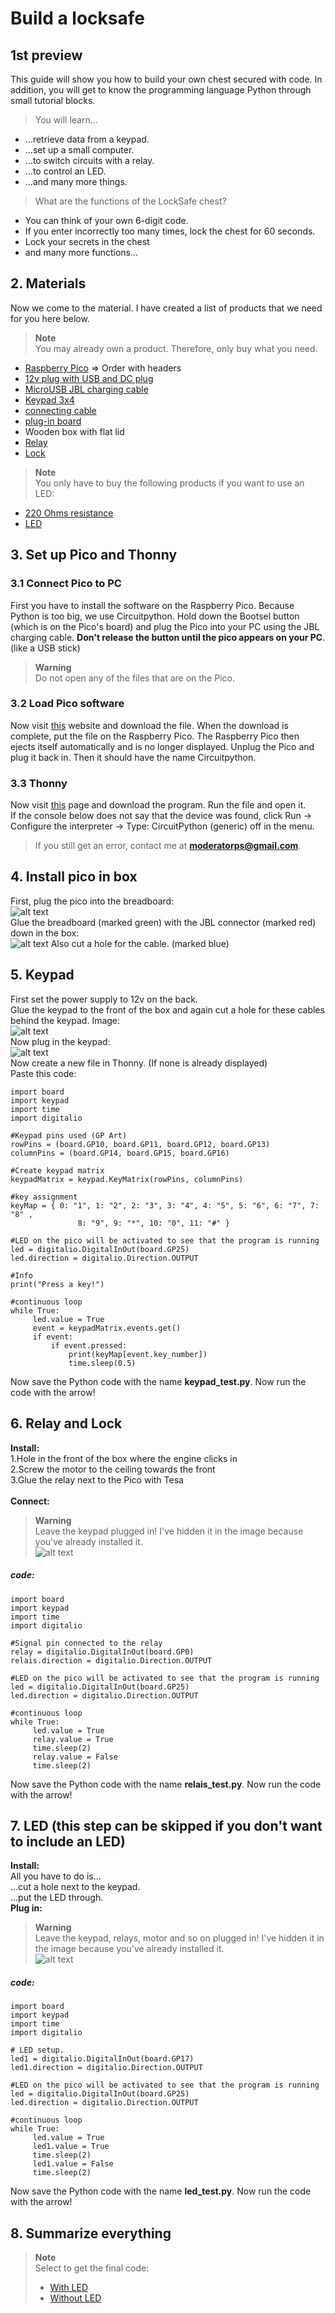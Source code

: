 # Build a locksafe
## 1st preview
This guide will show you how to build your own chest secured with code. In addition, you will get to know the programming language Python through small tutorial blocks.<br>
>You will learn...
- ...retrieve data from a keypad.
- ...set up a small computer.
- ...to switch circuits with a relay.
- ...to control an LED.
- ...and many more things.
> What are the functions of the LockSafe chest?
- You can think of your own 6-digit code.
- If you enter incorrectly too many times, lock the chest for 60 seconds.
- Lock your secrets in the chest
- and many more functions...
## 2. Materials
Now we come to the material. I have created a list of products that we need for you here below.
> **Note**<br>
> You may already own a product. Therefore, only buy what you need.
- [Raspberry Pico](https://www.reichelt.de/raspberry-pi-pico-rp2040-cortex-m0-microusb-header-rasp-pi-pico-h-p305824.html?&trstct=vrt_pdn&nbc=1) => Order with headers
- [12v plug with USB and DC plug](https://www.amazon.de/Zolt-Universal-USB-Anschluss-DC-Stecker-Haushaltselektronik/dp/B0932YBT9X/ref=asc_df_B0932YBT9X/?tag=googshopde-21&linkCode=df0&hvadid=546566796845&hvpos=&hvnetw=g&hvrand=10075993509748832043&hvpone=&hvptwo=&hvqmt=&hvdev=c&hvdvcmdl=&hvlocint=&hvlocphy=9042442&hvtargid=pla-1428434119420&psc=1&th=1&psc=1)
- [MicroUSB JBL charging cable](https://www.amazon.de/MicroUSB-Ladekabel-Kompatibel-Bluetooth-Lautsprecher-SOUNDGEAR-Lautsprecher/dp/B08XYX2RRX/ref=asc_df_B08XYX2RRX/?tag=googshopde-21&linkCode=df0&hvadid=546482272521&hvpos=&hvnetw=g&hvrand=2394098469561120703&hvpone=&hvptwo=&hvqmt=&hvdev=c&hvdvcmdl=&hvlocint=&hvlocphy=9042442&hvtargid=pla-1573446825248&psc=1&th=1&psc=1)
- [Keypad 3x4](https://www.reichelt.de/entwicklerboards-folientastatur-4-x-3-ziffern-debo-tast-4x3-p224223.html?&trstct=vrt_pdn&nbc=1)
- [connecting cable](https://www.amazon.de/Female-Female-Male-Female-Male-Male-Steckbrücken-Drahtbrücken-bunt/dp/B01EV70C78/ref=asc_df_B01EV70C78/?tag=googshopde-21&linkCode=df0&hvadid=310491639325&hvpos=&hvnetw=g&hvrand=11461513820173354466&hvpone=&hvptwo=&hvqmt=&hvdev=c&hvdvcmdl=&hvlocint=&hvlocphy=9042442&hvtargid=pla-362913641420&psc=1&th=1&psc=1&tag=&ref=&adgrpid=59900935617&hvpone=&hvptwo=&hvadid=310491639325&hvpos=&hvnetw=g&hvrand=11461513820173354466&hvqmt=&hvdev=c&hvdvcmdl=&hvlocint=&hvlocphy=9042442&hvtargid=pla-362913641420)
- [plug-in board](https://www.kaufland.de/product/429289378/?kwd&source=pla&sid=41790452&gclid=Cj0KCQiAnNacBhDvARIsABnDa6-gY4RCjDM2pLt6dpFGdofF5kMT8Iouvvrn-3orQxaCjP3QdQzAJzkaAtBCEALw_wcB)
- Wooden box with flat lid
- [Relay](https://www.reichelt.de/entwicklerboards-relais-modul-5-v-srd-05vdc-sl-c-debo-relay-5v-p239148.html?CCOUNTRY=445&LANGUAGE=de&&r=1)
- [Lock](https://www.amazon.de/gp/product/B01N650528/ref=ppx_yo_dt_b_asin_title_o07_s00?ie=UTF8&psc=1)
> **Note**<br>
> You only have to buy the following products if you want to use an LED:
- [220 Ohms resistance](https://www.amazon.de/Metallfilm-Fest-Durchgangsloch-widerstände-Strombegrenzung-Rohs-zertifiziert/dp/B08QRXLKZQ/ref=sr_1_3_sspa?keywords=220+Ohm+Widerstand&qid=1670753216&sr=8-3-spons&sp_csd=d2lkZ2V0TmFtZT1zcF9hdGY&psc=1)
- [LED](https://www.reichelt.de/led-5-mm-bedrahtet-gruen-110-mcd-22--led-5mm-gn-p10232.html?PROVID=2788&gclid=Cj0KCQiAnNacBhDvARIsABnDa691HgcaGFhhWA0Ui6jMinj2Y0J1jq9og1Tg4IVw1qHuxhXOjJP_KiIaAjaOEALw_wcB)
## 3. Set up Pico and Thonny
### 3.1 Connect Pico to PC
First you have to install the software on the Raspberry Pico. Because Python is too big, we use Circuitpython. Hold down the Bootsel button (which is on the Pico's board) and plug the Pico into your PC using the JBL charging cable. **Don't release the button until the pico appears on your PC**. (like a USB stick)
> **Warning**<br>
> Do not open any of the files that are on the Pico.
### 3.2 Load Pico software
Now visit [this](https://circuitpython.org/board/raspberry_pi_pico/) website and download the file. When the download is complete, put the file on the Raspberry Pico. The Raspberry Pico then ejects itself automatically and is no longer displayed. Unplug the Pico and plug it back in. Then it should have the name Circuitpython.<br>
### 3.3 Thonny
Now visit [this](https://thonny.org) page and download the program. Run the file and open it.<br>
If the console below does not say that the device was found, click Run -> Configure the interpreter -> Type: CircuitPython (generic) off in the menu.
> If you still get an error, contact me at **moderatorps@gmail.com**.
## 4. Install pico in box
First, plug the pico into the breadboard:<br>
![alt text](picobild.png)
<br>Glue the breadboard (marked green) with the JBL connector (marked red) down in the box:<br>
![alt text](4_KisteBild.png)
Also cut a hole for the cable. (marked blue)
## 5. Keypad
First set the power supply to 12v on the back.<br>
Glue the keypad to the front of the box and again cut a hole for these cables behind the keypad. Image: <br>
![alt text](5_keypadaufbox.png)<br>
Now plug in the keypad:<br>
![alt text](keypad-anstecken.png)<br>
Now create a new file in Thonny. (If none is already displayed) <br>
Paste this code:
```
import board
import keypad
import time
import digitalio

#Keypad pins used (GP Art)
rowPins = (board.GP10, board.GP11, board.GP12, board.GP13)
columnPins = (board.GP14, board.GP15, board.GP16)

#Create keypad matrix
keypadMatrix = keypad.KeyMatrix(rowPins, columnPins)

#key assignment
keyMap = { 0: "1", 1: "2", 2: "3", 3: "4", 4: "5", 5: "6", 6: "7", 7: "8" ,
               8: "9", 9: "*", 10: "0", 11: "#" }

#LED on the pico will be activated to see that the program is running
led = digitalio.DigitalInOut(board.GP25)
led.direction = digitalio.Direction.OUTPUT

#Info
print("Press a key!")

#continuous loop
while True:
     led.value = True
     event = keypadMatrix.events.get()
     if event:
         if event.pressed:
             print(keyMap[event.key_number])
             time.sleep(0.5)
```
Now save the Python code with the name **keypad_test.py**.
Now run the code with the arrow!
## 6. Relay and Lock
**Install:**<br>
1.Hole in the front of the box where the engine clicks in<br>
2.Screw the motor to the ceiling towards the front<br>
3.Glue the relay next to the Pico with Tesa<br><br>
**Connect:**<br>
> **Warning**<br>
> Leave the keypad plugged in! I've hidden it in the image because you've already installed it.<br>
> ![alt text](6_pin.png)
##### code:
```
import board
import keypad
import time
import digitalio

#Signal pin connected to the relay
relay = digitalio.DigitalInOut(board.GP0)
relais.direction = digitalio.Direction.OUTPUT

#LED on the pico will be activated to see that the program is running
led = digitalio.DigitalInOut(board.GP25)
led.direction = digitalio.Direction.OUTPUT

#continuous loop
while True:
     led.value = True
     relay.value = True
     time.sleep(2)
     relay.value = False
     time.sleep(2)
```
Now save the Python code with the name **relais_test.py**.
Now run the code with the arrow!
## 7. LED (this step can be skipped if you don't want to include an LED)
**Install:**<br>
All you have to do is...<br>
...cut a hole next to the keypad.<br>
...put the LED through.<br>
**Plug in:**<br>
> **Warning**<br>
> Leave the keypad, relays, motor and so on plugged in! I've hidden it in the image because you've already installed it.<br>
> ![alt text](7_steckplan.png)
##### code:
```
import board
import keypad
import time
import digitalio
 
# LED setup.
led1 = digitalio.DigitalInOut(board.GP17)
led1.direction = digitalio.Direction.OUTPUT

#LED on the pico will be activated to see that the program is running
led = digitalio.DigitalInOut(board.GP25)
led.direction = digitalio.Direction.OUTPUT

#continuous loop
while True:
     led.value = True
     led1.value = True
     time.sleep(2)
     led1.value = False
     time.sleep(2)
```
Now save the Python code with the name **led_test.py**.
Now run the code with the arrow!
## 8. Summarize everything
> **Note**<br>
> Select to get the final code:
> - [With LED](english_final_mit_led.md)
> - [Without LED](english_final_ohne_led.md)
